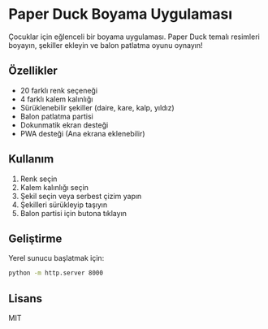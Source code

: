 # Paper Duck Boyama Uygulaması

Çocuklar için eğlenceli bir boyama uygulaması. Paper Duck temalı resimleri boyayın, şekiller ekleyin ve balon patlatma oyunu oynayın!

## Özellikler

- 20 farklı renk seçeneği
- 4 farklı kalem kalınlığı
- Sürüklenebilir şekiller (daire, kare, kalp, yıldız)
- Balon patlatma partisi
- Dokunmatik ekran desteği
- PWA desteği (Ana ekrana eklenebilir)

## Kullanım

1. Renk seçin
2. Kalem kalınlığı seçin
3. Şekil seçin veya serbest çizim yapın
4. Şekilleri sürükleyip taşıyın
5. Balon partisi için butona tıklayın

## Geliştirme

Yerel sunucu başlatmak için:

```bash
python -m http.server 8000
```

## Lisans

MIT 